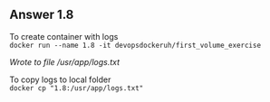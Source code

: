 ## Answer 1.8  

To create container with logs  
`docker run --name 1.8 -it devopsdockeruh/first_volume_exercise`

*Wrote to file /usr/app/logs.txt*

To copy logs to local folder  
`docker cp "1.8:/usr/app/logs.txt"`
